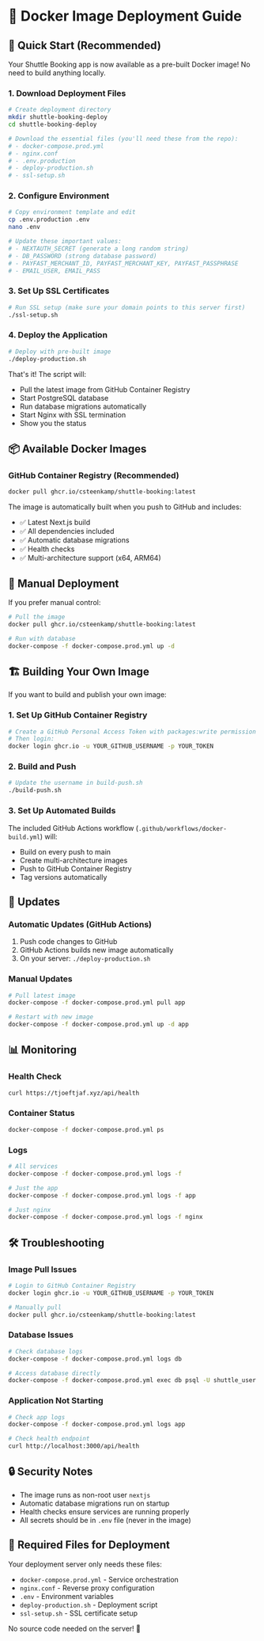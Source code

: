 # 🐳 Docker Image Deployment Guide

## 🚀 Quick Start (Recommended)

Your Shuttle Booking app is now available as a pre-built Docker image! No need to build anything locally.

### 1. Download Deployment Files

```bash
# Create deployment directory
mkdir shuttle-booking-deploy
cd shuttle-booking-deploy

# Download the essential files (you'll need these from the repo):
# - docker-compose.prod.yml
# - nginx.conf  
# - .env.production
# - deploy-production.sh
# - ssl-setup.sh
```

### 2. Configure Environment

```bash
# Copy environment template and edit
cp .env.production .env
nano .env

# Update these important values:
# - NEXTAUTH_SECRET (generate a long random string)
# - DB_PASSWORD (strong database password)
# - PAYFAST_MERCHANT_ID, PAYFAST_MERCHANT_KEY, PAYFAST_PASSPHRASE
# - EMAIL_USER, EMAIL_PASS
```

### 3. Set Up SSL Certificates

```bash
# Run SSL setup (make sure your domain points to this server first)
./ssl-setup.sh
```

### 4. Deploy the Application

```bash
# Deploy with pre-built image
./deploy-production.sh
```

That's it! The script will:
- Pull the latest image from GitHub Container Registry
- Start PostgreSQL database
- Run database migrations automatically
- Start Nginx with SSL termination
- Show you the status

## 📦 Available Docker Images

### GitHub Container Registry (Recommended)
```bash
docker pull ghcr.io/csteenkamp/shuttle-booking:latest
```

The image is automatically built when you push to GitHub and includes:
- ✅ Latest Next.js build
- ✅ All dependencies included
- ✅ Automatic database migrations
- ✅ Health checks
- ✅ Multi-architecture support (x64, ARM64)

## 🔧 Manual Deployment

If you prefer manual control:

```bash
# Pull the image
docker pull ghcr.io/csteenkamp/shuttle-booking:latest

# Run with database
docker-compose -f docker-compose.prod.yml up -d
```

## 🏗️ Building Your Own Image

If you want to build and publish your own image:

### 1. Set Up GitHub Container Registry

```bash
# Create a GitHub Personal Access Token with packages:write permission
# Then login:
docker login ghcr.io -u YOUR_GITHUB_USERNAME -p YOUR_TOKEN
```

### 2. Build and Push

```bash
# Update the username in build-push.sh
./build-push.sh
```

### 3. Set Up Automated Builds

The included GitHub Actions workflow (`.github/workflows/docker-build.yml`) will:
- Build on every push to main
- Create multi-architecture images
- Push to GitHub Container Registry
- Tag versions automatically

## 🔄 Updates

### Automatic Updates (GitHub Actions)
1. Push code changes to GitHub
2. GitHub Actions builds new image automatically
3. On your server: `./deploy-production.sh`

### Manual Updates
```bash
# Pull latest image
docker-compose -f docker-compose.prod.yml pull app

# Restart with new image
docker-compose -f docker-compose.prod.yml up -d app
```

## 📊 Monitoring

### Health Check
```bash
curl https://tjoeftjaf.xyz/api/health
```

### Container Status
```bash
docker-compose -f docker-compose.prod.yml ps
```

### Logs
```bash
# All services
docker-compose -f docker-compose.prod.yml logs -f

# Just the app
docker-compose -f docker-compose.prod.yml logs -f app

# Just nginx
docker-compose -f docker-compose.prod.yml logs -f nginx
```

## 🛠️ Troubleshooting

### Image Pull Issues
```bash
# Login to GitHub Container Registry
docker login ghcr.io -u YOUR_GITHUB_USERNAME -p YOUR_TOKEN

# Manually pull
docker pull ghcr.io/csteenkamp/shuttle-booking:latest
```

### Database Issues
```bash
# Check database logs
docker-compose -f docker-compose.prod.yml logs db

# Access database directly
docker-compose -f docker-compose.prod.yml exec db psql -U shuttle_user shuttle_booking
```

### Application Not Starting
```bash
# Check app logs
docker-compose -f docker-compose.prod.yml logs app

# Check health endpoint
curl http://localhost:3000/api/health
```

## 🔒 Security Notes

- The image runs as non-root user `nextjs`
- Automatic database migrations run on startup
- Health checks ensure services are running properly
- All secrets should be in `.env` file (never in the image)

## 📁 Required Files for Deployment

Your deployment server only needs these files:
- `docker-compose.prod.yml` - Service orchestration
- `nginx.conf` - Reverse proxy configuration  
- `.env` - Environment variables
- `deploy-production.sh` - Deployment script
- `ssl-setup.sh` - SSL certificate setup

No source code needed on the server! 🎉
